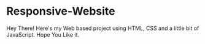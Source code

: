 # Responsive-Website
Hey There!
Here's my Web based project using HTML, CSS and a little bit of JavaScript.
Hope You Like it.
